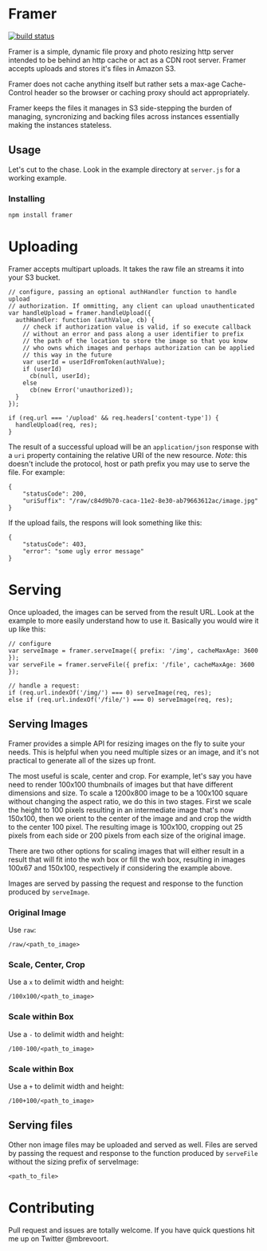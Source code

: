 # Framer 

[![build status](https://secure.travis-ci.org/mbrevoort/framer.png)](http://travis-ci.org/mbrevoort/framer)

Framer is a simple, dynamic file proxy and photo resizing http server intended to be behind an http cache or act as a CDN root server. Framer accepts uploads and stores it's files in Amazon S3.

Framer does not cache anything itself but rather sets a max-age Cache-Control header so the browser or caching proxy should act appropriately.

Framer keeps the files it manages in S3 side-stepping the burden of managing, syncronizing and backing files across instances essentially making the instances stateless.

## Usage

Let's cut to the chase. Look in the example directory at `server.js` for a working example.

### Installing

```
npm install framer
```

# Uploading

Framer accepts multipart uploads. It takes the raw file an streams it into your S3 bucket.

```
// configure, passing an optional authHandler function to handle upload 
// authorization. If ommitting, any client can upload unauthenticated
var handleUpload = framer.handleUpload({
  authHandler: function (authValue, cb) {
    // check if authorization value is valid, if so execute callback 
    // without an error and pass along a user identifier to prefix
    // the path of the location to store the image so that you know
    // who owns which images and perhaps authorization can be applied
    // this way in the future
    var userId = userIdFromToken(authValue);
    if (userId)
      cb(null, userId);
    else
      cb(new Error('unauthorized));
  }
});

if (req.url === '/upload' && req.headers['content-type']) {
  handleUpload(req, res);
}
```

The result of a successful upload will be an `application/json` response with a `uri` property containing the relative URI of the new resource. *Note*: this doesn't include the protocol, host or path prefix you may use to serve the file. For example:

```
{
    "statusCode": 200,
    "uriSuffix": "/raw/c84d9b70-caca-11e2-8e30-ab79663612ac/image.jpg"
}
```

If the upload fails, the respons will look something like this:

```
{
    "statusCode": 403,
    "error": "some ugly error message"
}
```

# Serving

Once uploaded, the images can be served from the result URL. Look at the example
to more easily understand how to use it. Basically you would wire it up like this:

```
// configure
var serveImage = framer.serveImage({ prefix: '/img', cacheMaxAge: 3600 });
var serveFile = framer.serveFile({ prefix: '/file', cacheMaxAge: 3600 });

// handle a request: 
if (req.url.indexOf('/img/') === 0) serveImage(req, res);
else if (req.url.indexOf('/file/') === 0) serveImage(req, res);
```

## Serving Images

Framer provides a simple API for resizing images on the fly to suite your needs.
This is helpful when you need multiple sizes or an image, and it's not practical
to generate all of the sizes up front.

The most useful is scale, center and crop. For example, let's say you have need
to render 100x100 thumbnails of images but that have different dimensions and size.
To scale a 1200x800 image to be a 100x100 square without changing the aspect ratio,
we do this in two stages. First we scale the height to 100 pixels resulting in an
intermediate image that's now 150x100, then we orient to the center of the image and
and crop the width to the center 100 pixel. The resulting image is 100x100, cropping out
25 pixels from each side or 200 pixels from each size of the original image.

There are two other options for scaling images that will either result in a result that
will fit into the wxh box or fill the wxh box, resulting in images 100x67 and 150x100,
respectively if considering the example above.

Images are served by passing the request and response to the function produced by 
`serveImage`.

### Original Image

Use `raw`:

`/raw/<path_to_image>`

### Scale, Center, Crop

Use a `x` to delimit width and height:

`/100x100/<path_to_image>`

### Scale within Box

Use a `-` to delimit width and height:

`/100-100/<path_to_image>`

### Scale within Box

Use a `+` to delimit width and height:

`/100+100/<path_to_image>`


## Serving files

Other non image files may be uploaded and served as well. Files are served by passing 
the request and response to the function produced by `serveFile` without the sizing 
prefix of serveImage:

`<path_to_file>`


# Contributing

Pull request and issues are totally welcome. If you have quick questions hit me up on Twitter @mbrevoort.
